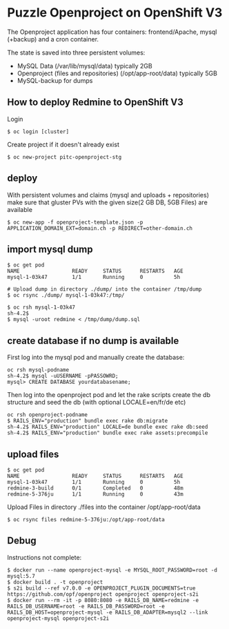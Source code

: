 # Puzzle Openproject on OpenShift V3

The Openproject application has four containers: frontend/Apache, mysql (+backup) and a cron container.

The state is saved into three persistent volumes:
* MySQL Data (/var/lib/mysql/data) typically 2GB
* Openproject (files and repositories) (/opt/app-root/data) typically 5GB
* MySQL-backup for dumps

## How to deploy Redmine to OpenShift V3
Login
```
$ oc login [cluster]
```

Create project if it doesn't already exist
```
$ oc new-project pitc-openproject-stg
```

## deploy

With persistent volumes and claims (mysql and uploads + repositories) make sure that gluster PVs with the given size(2 GB DB, 5GB Files) are available

```
$ oc new-app -f openproject-template.json -p APPLICATION_DOMAIN_EXT=domain.ch -p REDIRECT=other-domain.ch
```

## import mysql dump
```
$ oc get pod
NAME                 READY     STATUS      RESTARTS   AGE
mysql-1-03k47        1/1       Running     0          5h

# Upload dump in directory ./dump/ into the container /tmp/dump
$ oc rsync ./dump/ mysql-1-03k47:/tmp/

$ oc rsh mysql-1-03k47
sh-4.2$
$ mysql -uroot redmine < /tmp/dump/dump.sql
```
## create database if no dump is available

First log into the mysql pod and manually create the database:
```
oc rsh mysql-podname
sh-4.2$ mysql -uUSERNAME -pPASSOWRD;
mysql> CREATE DATABASE yourdatabasename;
```

Then log into the openproject pod and let the rake scripts create the db structure and seed the db (with optional LOCALE=en/fr/de etc)
```
oc rsh openproject-podname
$ RAILS_ENV="production" bundle exec rake db:migrate
sh-4.2$ RAILS_ENV="production" LOCALE=de bundle exec rake db:seed
sh-4.2$ RAILS_ENV="production" bundle exec rake assets:precompile
```

## upload files
```
$ oc get pod
NAME                 READY     STATUS      RESTARTS   AGE
mysql-1-03k47        1/1       Running     0          5h
redmine-3-build      0/1       Completed   0          48m
redmine-5-376ju      1/1       Running     0          43m

```
Upload Files in directory ./files into the container /opt/app-root/data
```
$ oc rsync files redmine-5-376ju:/opt/app-root/data
```

## Debug

Instructions not complete:
```
$ docker run --name openproject-mysql -e MYSQL_ROOT_PASSWORD=root -d mysql:5.7
$ docker build . -t openproject
$ s2i build --ref v7.0.0 -e OPENPROJECT_PLUGIN_DOCUMENTS=true https://github.com/opf/openproject openproject openproject-s2i
$ docker run --rm -it -p 8080:8080 -e RAILS_DB_NAME=redmine -e RAILS_DB_USERNAME=root -e RAILS_DB_PASSWORD=root -e RAILS_DB_HOST=openproject-mysql -e RAILS_DB_ADAPTER=mysql2 --link openproject-mysql openproject-s2i
```
